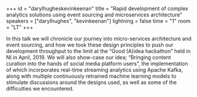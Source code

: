 +++
id = "darylhugheskevinkeenan"
title = "Rapid development of complex analytics solutions using event sourcing and microservices architecture"
speakers = ["darylhughes", "kevinkeenan"]
lightning = false
time = "1"
room = "LT"
+++

In this talk we will chronicle our journey into micro-services architecture and event sourcing, and how we took these design principles to push our development throughput to the limit at the “Good (A)idea hackathon” held in NI in April, 2019. We will also show-case our idea; “Bringing content curation into the hands of social media platform users”, the implementation of which incorporates real-time streaming analytics using Apache Kafka, along with multiple continuously retrained machine learning models to stimulate discussions around the designs used, as well as some of the difficulties we encountered.